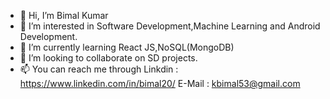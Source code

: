 - 👋 Hi, I’m Bimal Kumar
- 👀 I’m interested in Software Development,Machine Learning and Android Development.
- 🌱 I’m currently learning React JS,NoSQL(MongoDB)
- 💞️ I’m looking to collaborate on SD projects.
- 📫 You can reach me through Linkdin : https://www.linkedin.com/in/bimal20/
                               E-Mail : kbimal53@gmail.com

<!---
kbimal53/kbimal53 is a ✨ special ✨ repository because its `README.md` (this file) appears on your GitHub profile.
You can click the Preview link to take a look at your changes.
--->
